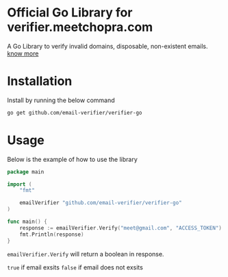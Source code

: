 # Official Go Library for verifier.meetchopra.com
A Go Library to verify invalid domains, disposable, non-existent emails. [know more](https://verifier.meetchopra.com)

# Installation
Install by running the below command

```bash
go get github.com/email-verifier/verifier-go
```

# Usage
Below is the example of how to use the library

```go
package main

import (
	"fmt"

	emailVerifier "github.com/email-verifier/verifier-go"
)

func main() {
	response := emailVerifier.Verify("meet@gmail.com", "ACCESS_TOKEN")
	fmt.Println(response)
}

```
`emailVerifier.Verify` will return a boolean in response.

`true` if email exsits
`false` if email does not exsits
